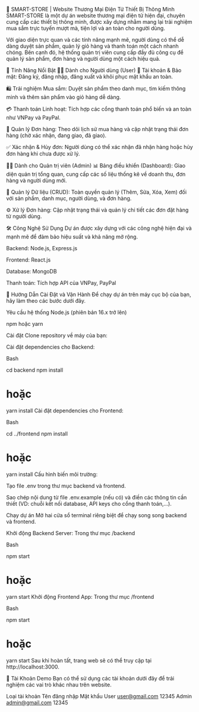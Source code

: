 🛒 SMART-STORE | Website Thương Mại Điện Tử Thiết Bị Thông Minh
SMART-STORE là một dự án website thương mại điện tử hiện đại, chuyên cung cấp các thiết bị thông minh, được xây dựng nhằm mang lại trải nghiệm mua sắm trực tuyến mượt mà, tiện lợi và an toàn cho người dùng.

Với giao diện trực quan và các tính năng mạnh mẽ, người dùng có thể dễ dàng duyệt sản phẩm, quản lý giỏ hàng và thanh toán một cách nhanh chóng. Bên cạnh đó, hệ thống quản trị viên cung cấp đầy đủ công cụ để quản lý sản phẩm, đơn hàng và người dùng một cách hiệu quả.

🌟 Tính Năng Nổi Bật
🧑‍💻 Dành cho Người dùng (User)
🔐 Tài khoản & Bảo mật: Đăng ký, đăng nhập, đăng xuất và khôi phục mật khẩu an toàn.

🛍️ Trải nghiệm Mua sắm: Duyệt sản phẩm theo danh mục, tìm kiếm thông minh và thêm sản phẩm vào giỏ hàng dễ dàng.

💳 Thanh toán Linh hoạt: Tích hợp các cổng thanh toán phổ biến và an toàn như VNPay và PayPal.

🚚 Quản lý Đơn hàng: Theo dõi lịch sử mua hàng và cập nhật trạng thái đơn hàng (chờ xác nhận, đang giao, đã giao).

✅ Xác nhận & Hủy đơn: Người dùng có thể xác nhận đã nhận hàng hoặc hủy đơn hàng khi chưa được xử lý.

👨‍💼 Dành cho Quản trị viên (Admin)
📊 Bảng điều khiển (Dashboard): Giao diện quản trị tổng quan, cung cấp các số liệu thống kê về doanh thu, đơn hàng và người dùng mới.

🔧 Quản lý Dữ liệu (CRUD): Toàn quyền quản lý (Thêm, Sửa, Xóa, Xem) đối với sản phẩm, danh mục, người dùng, và đơn hàng.

⚙️ Xử lý Đơn hàng: Cập nhật trạng thái và quản lý chi tiết các đơn đặt hàng từ người dùng.

🛠️ Công Nghệ Sử Dụng
Dự án được xây dựng với các công nghệ hiện đại và mạnh mẽ để đảm bảo hiệu suất và khả năng mở rộng.

Backend: Node.js, Express.js

Frontend: React.js

Database: MongoDB

Thanh toán: Tích hợp API của VNPay, PayPal

🚀 Hướng Dẫn Cài Đặt và Vận Hành
Để chạy dự án trên máy cục bộ của bạn, hãy làm theo các bước dưới đây.

Yêu cầu hệ thống
Node.js (phiên bản 16.x trở lên)

npm hoặc yarn

Cài đặt
Clone repository về máy của bạn:

Cài đặt dependencies cho Backend:

Bash

cd backend
npm install
# hoặc
yarn install
Cài đặt dependencies cho Frontend:

Bash

cd ../frontend
npm install
# hoặc
yarn install
Cấu hình biến môi trường:

Tạo file .env trong thư mục backend và frontend.

Sao chép nội dung từ file .env.example (nếu có) và điền các thông tin cần thiết (VD: chuỗi kết nối database, API keys cho cổng thanh toán,...).

Chạy dự án
Mở hai cửa sổ terminal riêng biệt để chạy song song backend và frontend.

Khởi động Backend Server:
Trong thư mục /backend

Bash

npm start
# hoặc
yarn start
Khởi động Frontend App:
Trong thư mục /frontend

Bash

npm start
# hoặc
yarn start
Sau khi hoàn tất, trang web sẽ có thể truy cập tại http://localhost:3000.

👤 Tài Khoản Demo
Bạn có thể sử dụng các tài khoản dưới đây để trải nghiệm các vai trò khác nhau trên website.

Loại tài khoản	Tên đăng nhập	Mật khẩu
User	user@gmail.com	12345
Admin	admin@gmail.com	12345
